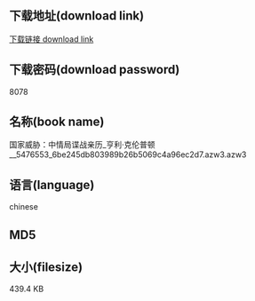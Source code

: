 ## 下载地址(download link)
[下载链接 download link](https://tutu365.netlify.app/?s=%E5%9B%BD%E5%AE%B6%E5%A8%81%E8%83%81%EF%BC%9A%E4%B8%AD%E6%83%85%E5%B1%80%E8%B0%8D%E6%88%98%E4%BA%B2%E5%8E%86_%E4%BA%A8%E5%88%A9%C2%B7%E5%85%8B%E4%BC%A6%E6%99%AE%E9%A1%BF__5476553_6be245db803989b26b5069c4a96ec2d7.azw3)

## 下载密码(download password)
8078

## 名称(book name)
国家威胁：中情局谍战亲历_亨利·克伦普顿__5476553_6be245db803989b26b5069c4a96ec2d7.azw3.azw3

## 语言(language)
chinese

## MD5


## 大小(filesize)
439.4 KB
